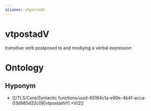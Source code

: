 ```yaml
---
aliases: vtpostadV
---
```

# vtpostadV

transitive verb postposed to and modiying a verbal expression
# Ontology

## Hyponym
- [[/TLS/Core/Syntactic functions/uuid-65184c1a-e90e-4b4f-acca-03d985d32c08|vtpostadVt1.+Vt2]]